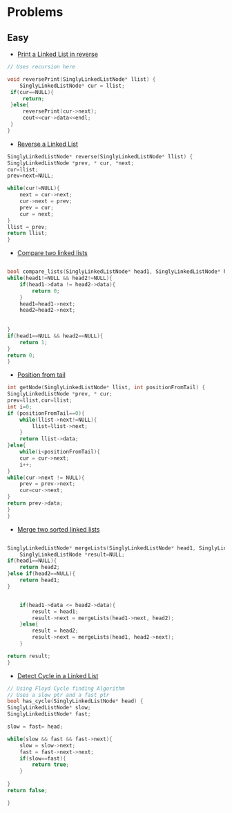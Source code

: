 # Problems

## Easy

- [Print a Linked List in reverse](https://www.hackerrank.com/challenges/print-the-elements-of-a-linked-list-in-reverse/problem)

```cpp
// Uses recursion here

void reversePrint(SinglyLinkedListNode* llist) {
    SinglyLinkedListNode* cur = llist;
 if(cur==NULL){
     return;
 }else{
     reversePrint(cur->next);
     cout<<cur->data<<endl;
 }
}

```

- [Reverse a Linked List](https://www.hackerrank.com/challenges/reverse-a-linked-list/problem?isFullScreen=true)

```cpp
SinglyLinkedListNode* reverse(SinglyLinkedListNode* llist) {
SinglyLinkedListNode *prev, * cur, *next;
cur=llist;
prev=next=NULL;

while(cur!=NULL){
    next = cur->next;
    cur->next = prev;
    prev = cur;
    cur = next;
}
llist = prev;
return llist;
}
```

- [Compare two linked lists](https://www.hackerrank.com/challenges/compare-two-linked-lists/problem?isFullScreen=true&h_r=next-challenge&h_v=zen)

```cpp

bool compare_lists(SinglyLinkedListNode* head1, SinglyLinkedListNode* head2) {
while(head1!=NULL && head2!=NULL){
    if(head1->data != head2->data){
        return 0;
    }
    head1=head1->next;
    head2=head2->next;
    
    
}
if(head1==NULL && head2==NULL){
    return 1;
}
return 0;
}

```

- [Position from tail](https://www.hackerrank.com/challenges/get-the-value-of-the-node-at-a-specific-position-from-the-tail/problem?isFullScreen=true&h_r=next-challenge&h_v=zen&h_r=next-challenge&h_v=zen&h_r=next-challenge&h_v=zen)

```cpp
int getNode(SinglyLinkedListNode* llist, int positionFromTail) {
SinglyLinkedListNode *prev, * cur;
prev=llist,cur=llist;
int i=0;
if (positionFromTail==0){
    while(llist->next!=NULL){
        llist=llist->next;
    }
    return llist->data;
}else{
    while(i<positionFromTail){
    cur = cur->next;
    i++;
}
while(cur->next != NULL){
    prev = prev->next;
    cur=cur->next;
}
return prev->data;
}
}
```

- [Merge two sorted linked lists](https://www.hackerrank.com/challenges/merge-two-sorted-linked-lists/problem?isFullScreen=true&h_r=next-challenge&h_v=zen&h_r=next-challenge&h_v=zen)

```cpp

SinglyLinkedListNode* mergeLists(SinglyLinkedListNode* head1, SinglyLinkedListNode* head2) {
    SinglyLinkedListNode *result=NULL;
if(head1==NULL){
    return head2;
}else if(head2==NULL){
    return head1;
}


    if(head1->data <= head2->data){
        result = head1;
        result->next = mergeLists(head1->next, head2);
    }else{
        result = head2;
        result->next = mergeLists(head1, head2->next);
    }

return result;
}
```

- [Detect Cycle in a Linked List](https://www.hackerrank.com/challenges/detect-whether-a-linked-list-contains-a-cycle/problem?isFullScreen=true)

```cpp
// Using Floyd Cycle finding Algorithm
// Uses a slow ptr and a fast ptr
bool has_cycle(SinglyLinkedListNode* head) {
SinglyLinkedListNode* slow;
SinglyLinkedListNode* fast;

slow = fast= head;

while(slow && fast && fast->next){
    slow = slow->next;
    fast = fast->next->next;
    if(slow==fast){
        return true;
    }
    
}
return false;

}
```

